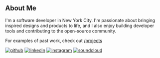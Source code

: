 ## About Me

I'm a software developer in New York City. I'm passionate about bringing inspired designs and products to life, and I also enjoy building developer tools and contributing to the open-source community.

For examples of past work, check out [/projects](/projects)

[![github](/images/github.png)][github]
[![linkedin](/images/linkedin.png)][linkedin]
[![instagram](/images/instagram.png)][instagram]
[![soundcloud](/images/soundcloud.png)][soundcloud]

[github]: https://github.com/coltonTB
[instagram]: https://instagram.com/coltontb
[linkedin]: https://www.linkedin.com/pub/colton-brown/4b/512/9a9
[soundcloud]: https://soundcloud.com/coltonbrown

